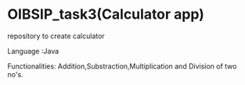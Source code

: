# OIBSIP_task3(Calculator app)
repository to create calculator 

Language :Java

Functionalities:
Addition,Substraction,Multiplication and Division of two no's.
